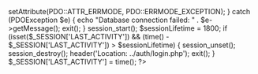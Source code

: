 <?php
    $hostname = 'localhost';
    $dbname = 'event_management_db';
    $username = '';
    $password = '';

    try {
        $dsn = "mysql:host=$hostname;dbname=$dbname";
        $conn = new PDO($dsn, $username, $password);
        $conn->setAttribute(PDO::ATTR_ERRMODE, PDO::ERRMODE_EXCEPTION);
    } catch (PDOException $e) {
        echo "Database connection failed: " . $e->getMessage();
        exit();    
    }
    
    session_start();

    $sessionLifetime = 1800;

    if (isset($_SESSION['LAST_ACTIVITY']) && (time() - $_SESSION['LAST_ACTIVITY']) > $sessionLifetime) {
    session_unset();
    session_destroy();
    header('Location: ../auth/login.php');
    exit();
    }

    $_SESSION['LAST_ACTIVITY'] = time();
?>
